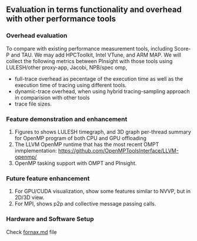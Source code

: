 ## Evaluation in terms functionality and overhead with other performance tools

### Overhead evaluation
To compare with existing performance measurement tools, including Score-P and TAU. We may add HPCToolkit, Intel VTune, and ARM MAP. 
We will collect the following metrics between PInsight with those tools using LULESH/other proxy-app, Jacobi, NPB/spec omp, 
 * full-trace overhead as pecentage of the execution time as well as the execution time of tracing using different tools. 
 * dynamic-trace overhead, when using hybrid tracing-sampling approach in comparision with other tools
 * trace file sizes. 

### Feature demonstration and enhancement
1. Figures to shows LULESH timegraph, and 3D graph per-thread summary for OpenMP program of both CPU and GPU offloading
3. The LLVM OpenMP runtime that has the most recent OMPT inmplementation: https://github.com/OpenMPToolsInterface/LLVM-openmp/
4. OpenMP tasking support with OMPT and PInsight. 

### Future feature enhancement
1. For GPU/CUDA visualization, show some features similar to NVVP, but in 2D/3D view. 
1. For MPI, shows p2p and collective message passing calls.  

### Hardware and Software Setup
Check [fornax.md](fornax.md) file

